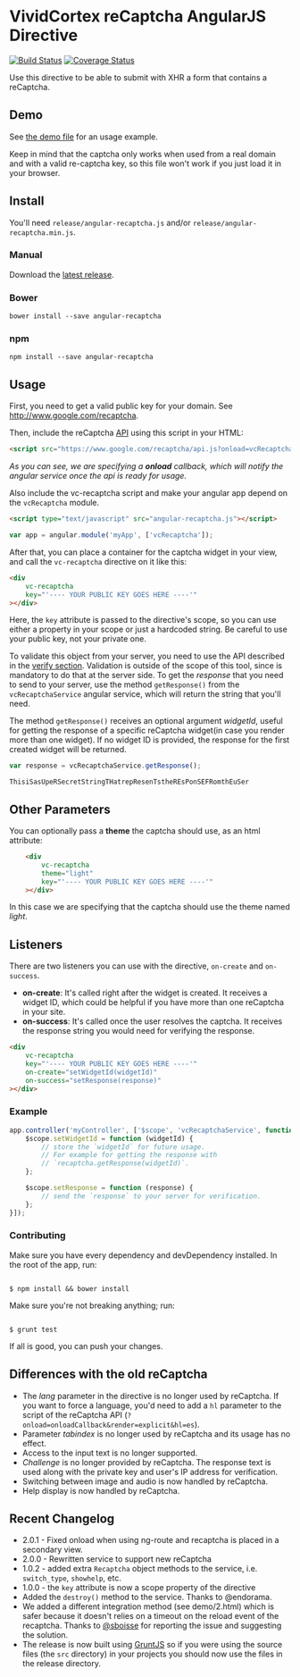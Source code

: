 VividCortex reCaptcha AngularJS Directive
=========================================

[![Build Status](https://travis-ci.org/VividCortex/angular-recaptcha.svg?branch=master)](https://travis-ci.org/VividCortex/angular-recaptcha)
[![Coverage Status](https://coveralls.io/repos/VividCortex/angular-recaptcha/badge.svg?branch=master)](https://coveralls.io/r/VividCortex/angular-recaptcha?branch=master)

Use this directive to be able to submit with XHR a form that contains a reCaptcha.


Demo
----

See [the demo file](demo/usage.html) for an usage example.

Keep in mind that the captcha only works when used from a real domain and with a valid re-captcha key, so this file won't work if you just load it in your browser.


Install
-----

You'll need `release/angular-recaptcha.js` and/or `release/angular-recaptcha.min.js`.

### Manual

Download the [latest release](https://github.com/VividCortex/angular-recaptcha/releases/latest).

### Bower

```
bower install --save angular-recaptcha
```

### npm

```
npm install --save angular-recaptcha
```


Usage
-----

First, you need to get a valid public key for your domain. See http://www.google.com/recaptcha.

Then, include the reCaptcha [API](https://developers.google.com/recaptcha/docs/display#AJAX) using this script in your HTML:

```html
<script src="https://www.google.com/recaptcha/api.js?onload=vcRecaptchaApiLoaded&render=explicit" async defer></script>
```

_As you can see, we are specifying a __onload__ callback, which will notify the angular service once the api is ready for usage._

Also include the vc-recaptcha script and make your angular app depend on the `vcRecaptcha` module.

```html
<script type="text/javascript" src="angular-recaptcha.js"></script>
```

```javascript
var app = angular.module('myApp', ['vcRecaptcha']);
```


After that, you can place a container for the captcha widget in your view, and call the `vc-recaptcha` directive on it like this:

```html
<div
    vc-recaptcha
    key="'---- YOUR PUBLIC KEY GOES HERE ----'"
></div>
```

Here, the `key` attribute is passed to the directive's scope, so you can use either a property in your scope or just a hardcoded string. Be careful to use your public key, not your private one.

To validate this object from your server, you need to use the API described in the [verify section](https://developers.google.com/recaptcha/docs/verify). Validation is outside of the scope of this tool, since is mandatory to do that at the server side.
To get the _response_ that you need to send to your server, use the method `getResponse()` from the `vcRecaptchaService` angular service, which will return the string that you'll need.

The method `getResponse()` receives an optional argument _widgetId_, useful for getting the response of a specific reCaptcha widget(in case you render more than one widget). If no widget ID is provided, the response for the first created widget will be returned.

```js
var response = vcRecaptchaService.getResponse();
```

```
ThisiSasUpeRSecretStringTHatrepResenTstheREsPonSEFRomthEuSer
```

Other Parameters
----------------

You can optionally pass a __theme__ the captcha should use, as an html attribute:

```html
    <div
        vc-recaptcha
        theme="light"
        key="'---- YOUR PUBLIC KEY GOES HERE ----'"
    ></div>
```

In this case we are specifying that the captcha should use the theme named _light_.

Listeners
---------

There are two listeners you can use with the directive, `on-create` and `on-success`.

* __on-create__: It's called right after the widget is created. It receives a widget ID, which could be helpful if you have more than one reCaptcha in your site.
* __on-success__: It's called once the user resolves the captcha. It receives the response string you would need for verifying the response.


```html
<div
    vc-recaptcha
    key="'---- YOUR PUBLIC KEY GOES HERE ----'"
    on-create="setWidgetId(widgetId)"
    on-success="setResponse(response)"
></div>
```

### Example

```js
app.controller('myController', ['$scope', 'vcRecaptchaService', function ($scope, recaptcha) {
    $scope.setWidgetId = function (widgetId) {
        // store the `widgetId` for future usage.
        // For example for getting the response with
        // `recaptcha.getResponse(widgetId)`.
    };

    $scope.setResponse = function (response) {
        // send the `response` to your server for verification.
    };
}]);
```

### Contributing

Make sure you have every dependency and devDependency installed. In the root of the app, run:

```

$ npm install && bower install

```

Make sure you're not breaking anything; run:

```

$ grunt test

```

If all is good, you can push your changes.



Differences with the old reCaptcha
----------------------------------

- The _lang_ parameter in the directive is no longer used by reCaptcha. If you want to force a language, you'd need to add a `hl` parameter to the script of the reCaptcha API (`?onload=onloadCallback&render=explicit&hl=es`).
- Parameter _tabindex_ is no longer used by reCaptcha and its usage has no effect.
- Access to the input text is no longer supported.
- _Challenge_ is no longer provided by reCaptcha. The response text is used along with the private key and user's IP address for verification.
- Switching between image and audio is now handled by reCaptcha.
- Help display is now handled by reCaptcha.

Recent Changelog
----------------

- 2.0.1 - Fixed onload when using ng-route and recaptcha is placed in a secondary view.
- 2.0.0 - Rewritten service to support new reCaptcha
- 1.0.2 - added extra `Recaptcha` object methods to the service, i.e. `switch_type`, `showhelp`, etc.
- 1.0.0 - the `key` attribute is now a scope property of the directive
- Added the ```destroy()``` method to the service. Thanks to @endorama.
- We added a different integration method (see demo/2.html) which is safer because it doesn't relies on a timeout on the reload event of the recaptcha. Thanks to [@sboisse](https://github.com/sboisse) for reporting the issue and suggesting the solution.
- The release is now built using [GruntJS](http://gruntjs.com/) so if you were using the source files (the ```src``` directory) in your projects you should now use the files in the release directory.
